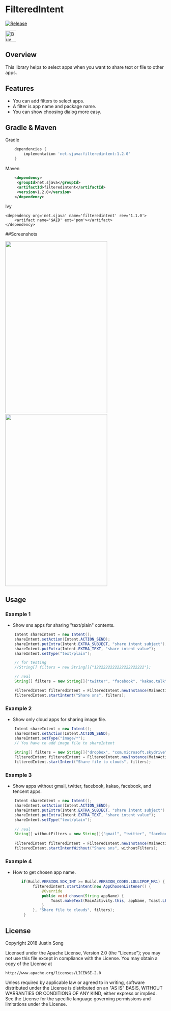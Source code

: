 # FilteredIntent
[![Release](https://img.shields.io/badge/jcenter-1.2.0-blue.svg)](https://bintray.com/mcsong/maven/filteredintent)

<a href='https://ko-fi.com/mcsong' target='_blank'>
	<img height='34' style='border:0px;height:34px;' src='https://az743702.vo.msecnd.net/cdn/kofi4.png?v=0' border='0' alt='Buy Me a Coffee at ko-fi.com' />
</a>

## Overview
This library helps to select apps when you want to share text or file to other apps. 

## Features
- You can add filters to select apps.
- A filter is app name and package name.
- You can show choosing dialog more easy.

## Gradle & Maven
Gradle
```groovy
    dependencies {
    	implementation 'net.sjava:filteredintent:1.2.0'
    }
```

Maven
```xml
    <dependency>
     <groupId>net.sjava</groupId>
     <artifactId>filteredintent</artifactId>
     <version>1.2.0</version>
    </dependency>
```

Ivy
```
<dependency org='net.sjava' name='filteredintent' rev='1.1.0'>
    <artifact name='$AID' ext='pom'></artifact> 
</dependency>
```

##Screenshots

<img src="https://raw.githubusercontent.com/mcsong/FilteredIntent/master/screenshots/Screenshot_20160630-170244.png"  width="320" height="540" />&nbsp;&nbsp;<img src="https://raw.githubusercontent.com/mcsong/FilteredIntent/master/screenshots/Screenshot_20160630-170254.png"  width="320" height="540" /> 

## Usage
### Example 1
- Show sns apps for sharing "text/plain" contents.

``` java
    Intent shareIntent = new Intent();
    shareIntent.setAction(Intent.ACTION_SEND);
    shareIntent.putExtra(Intent.EXTRA_SUBJECT, "share intent subject");
    shareIntent.putExtra(Intent.EXTRA_TEXT, "share intent value");
    shareIntent.setType("text/plain");

    // for testing 
    //String[] filters = new String[]{"1222222222222222222222"};

    // real 
    String[] filters = new String[]{"twitter", "facebook", "kakao.talk", "com.facebook.orca", "com.tencent.mm"};

    FilteredIntent filteredIntent = FilteredIntent.newInstance(MainActivity.this, shareIntent);
    filteredIntent.startIntent("Share sns", filters);
```

### Example 2
- Show only cloud apps for sharing image file.

``` java
    Intent shareIntent = new Intent();
    shareIntent.setAction(Intent.ACTION_SEND);
    shareIntent.setType("image/*");
    // You have to add image file to shareIntent
    
    String[] filters = new String[]{"dropbox", "com.microsoft.skydrive", "com.google.android.apps.docs", "com.box.android", "com.amazon.drive"};
    FilteredIntent filteredIntent = FilteredIntent.newInstance(MainActivity.this, shareIntent);
    filteredIntent.startIntent("Share file to clouds", filters);
```

### Example 3
- Show apps without gmail, twitter, facebook, kakao, facebook, and tencent apps. 

``` java
    Intent shareIntent = new Intent();
    shareIntent.setAction(Intent.ACTION_SEND);
    shareIntent.putExtra(Intent.EXTRA_SUBJECT, "share intent subject");
    shareIntent.putExtra(Intent.EXTRA_TEXT, "share intent value");
    shareIntent.setType("text/plain");
    
    // real
    String[] withoutFilters = new String[]{"gmail", "twitter", "facebook", "kakao.talk", "com.facebook.orca", "com.tencent.mm"};
    
    FilteredIntent filteredIntent = FilteredIntent.newInstance(MainActivity.this, shareIntent);
    filteredIntent.startIntentWithout("Share sns", withoutFilters);
```

### Example 4
- How to get chosen app name.

``` java
       if(Build.VERSION.SDK_INT >= Build.VERSION_CODES.LOLLIPOP_MR1) {
            filteredIntent.startIntent(new AppChosenListener() {
                @Override
                public void chosen(String appName) {
                    Toast.makeText(MainActivity.this, appName, Toast.LENGTH_LONG).show();
                }
            }, "Share file to clouds", filters);
        }
```

## License

Copyright 2018 Justin Song

Licensed under the Apache License, Version 2.0 (the "License");
you may not use this file except in compliance with the License.
You may obtain a copy of the License at

    http://www.apache.org/licenses/LICENSE-2.0

Unless required by applicable law or agreed to in writing, software
distributed under the License is distributed on an "AS IS" BASIS,
WITHOUT WARRANTIES OR CONDITIONS OF ANY KIND, either express or implied.
See the License for the specific language governing permissions and
limitations under the License.
